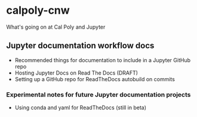 # calpoly-cnw
What's going on at Cal Poly and Jupyter

## Jupyter documentation workflow docs

* Recommended things for documentation to include in a Jupyter GitHub repo
* Hosting Jupyter Docs on Read The Docs (DRAFT)
* Setting up a GitHub repo for ReadTheDocs autobuild on commits

### Experimental notes for future Jupyter documentation projects

* Using conda and yaml for ReadTheDocs (still in beta)

